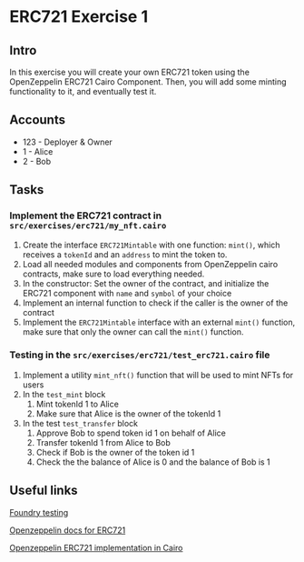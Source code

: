 # ERC721 Exercise 1

## Intro

In this exercise you will create your own ERC721 token using the OpenZeppelin ERC721 Cairo Component.
Then, you will add some minting functionality to it, and eventually test it.

## Accounts

- 123 - Deployer & Owner
- 1 - Alice
- 2 - Bob

## Tasks

### Implement the ERC721 contract in `src/exercises/erc721/my_nft.cairo`

1. Create the interface `ERC721Mintable` with one function: `mint()`, which receives a `tokenId` and an `address` to mint the token to.
2. Load all needed modules and components from OpenZeppelin cairo contracts, make sure to load everything needed.
3. In the constructor: Set the owner of the contract, and initialize the ERC721 component with `name` and `symbol` of your choice
4. Implement an internal function to check if the caller is the owner of the contract
5. Implement the `ERC721Mintable` interface with an external `mint()` function, make sure that only the owner can call the `mint()` function.

### Testing in the `src/exercises/erc721/test_erc721.cairo` file

1. Implement a utility `mint_nft()` function that will be used to mint NFTs for users
2. In the `test_mint` block
   1. Mint tokenId 1 to Alice
   2. Make sure that Alice is the owner of the tokenId 1
3. In the test `test_transfer` block
   1. Approve Bob to spend token id 1 on behalf of Alice
   2. Transfer tokenId 1 from Alice to Bob
   3. Check if Bob is the owner of the token id 1
   4. Check the the balance of Alice is 0 and the balance of Bob is 1

## Useful links

[Foundry testing](https://book.starknet.io/ch02-13-foundry-forge.html)

[Openzeppelin docs for ERC721](https://docs.openzeppelin.com/contracts-cairo/0.8.0/erc721)

[Openzeppelin ERC721 implementation in Cairo](https://github.com/OpenZeppelin/cairo-contracts/blob/main/src/token/erc721/erc721.cairo)
